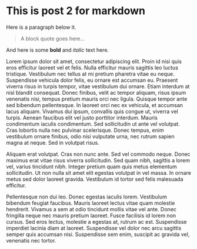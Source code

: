 # This is post 2 for markdown

Here is a paragraph below it.

> A block quote goes here...

And here is some **bold** and _italic_ text here.

Lorem ipsum dolor sit amet, consectetur adipiscing elit. Proin id nisi quis eros efficitur laoreet vel et felis. Nulla efficitur mauris sagittis leo luctus tristique. Vestibulum nec tellus at mi pretium pharetra vitae eu neque. Suspendisse vehicula dolor felis, eu ornare est accumsan eu. Praesent viverra risus in turpis tempor, vitae vestibulum dui ornare. Etiam interdum at nisl blandit consequat. Donec finibus, velit ac tempor aliquam, risus ipsum venenatis nisi, tempus pretium mauris orci nec ligula. Quisque tempor ante sed bibendum pellentesque. In laoreet orci nec ex vehicula, et accumsan lacus aliquam. Vivamus dui ipsum, convallis quis congue ut, viverra vel turpis. Aenean faucibus elit vel justo porttitor interdum. Mauris condimentum iaculis condimentum. Sed sollicitudin ut ante vel volutpat. Cras lobortis nulla nec pulvinar scelerisque. Donec tempus, enim vestibulum ornare finibus, odio nisi vulputate urna, nec rutrum sapien magna at neque. Sed in volutpat risus.

Aliquam erat volutpat. Cras non nunc ante. Sed vel commodo neque. Donec maximus erat vitae risus viverra sollicitudin. Sed quam nibh, sagittis a lorem vel, varius tincidunt nibh. Integer pretium quam quis metus elementum sollicitudin. Ut non nulla sit amet elit egestas volutpat in vel massa. In ornare metus sed dolor laoreet gravida. Vestibulum id tortor sed felis malesuada efficitur.

Pellentesque non dui leo. Donec egestas iaculis lorem. Vestibulum bibendum feugiat faucibus. Mauris laoreet lectus vitae quam molestie hendrerit. Vivamus a sem at odio tincidunt mollis vitae vel ante. Donec fringilla neque nec mauris pretium laoreet. Fusce facilisis id lorem non cursus. Sed eros lectus, molestie a egestas at, rutrum ac est. Suspendisse imperdiet lacinia diam at laoreet. Suspendisse vel dolor nec arcu sagittis semper quis accumsan nisi. Suspendisse sem enim, suscipit ac gravida vel, venenatis nec tortor.